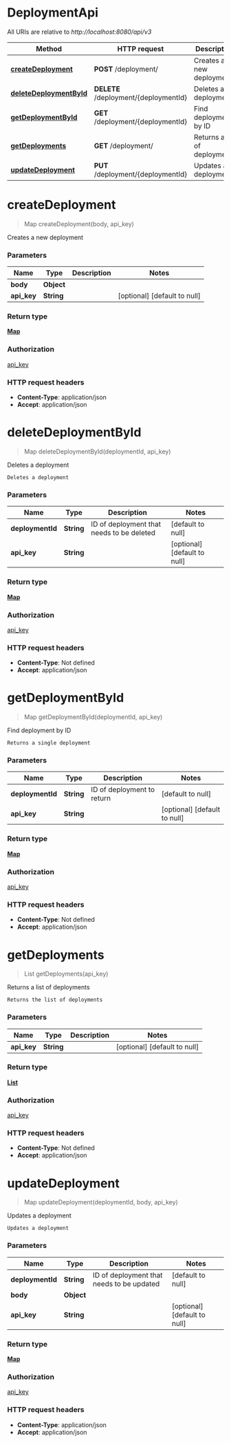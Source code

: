 # DeploymentApi

All URIs are relative to *http://localhost:8080/api/v3*

| Method | HTTP request | Description |
|------------- | ------------- | -------------|
| [**createDeployment**](DeploymentApi.md#createDeployment) | **POST** /deployment/ | Creates a new deployment |
| [**deleteDeploymentById**](DeploymentApi.md#deleteDeploymentById) | **DELETE** /deployment/{deploymentId} | Deletes a deployment |
| [**getDeploymentById**](DeploymentApi.md#getDeploymentById) | **GET** /deployment/{deploymentId} | Find deployment by ID |
| [**getDeployments**](DeploymentApi.md#getDeployments) | **GET** /deployment/ | Returns a list of deployments |
| [**updateDeployment**](DeploymentApi.md#updateDeployment) | **PUT** /deployment/{deploymentId} | Updates a deployment |


<a name="createDeployment"></a>
# **createDeployment**
> Map createDeployment(body, api\_key)

Creates a new deployment

    

### Parameters

|Name | Type | Description  | Notes |
|------------- | ------------- | ------------- | -------------|
| **body** | **Object**|  | |
| **api\_key** | **String**|  | [optional] [default to null] |

### Return type

[**Map**](../Models/AnyType.md)

### Authorization

[api_key](../README.md#api_key)

### HTTP request headers

- **Content-Type**: application/json
- **Accept**: application/json

<a name="deleteDeploymentById"></a>
# **deleteDeploymentById**
> Map deleteDeploymentById(deploymentId, api\_key)

Deletes a deployment

    Deletes a deployment

### Parameters

|Name | Type | Description  | Notes |
|------------- | ------------- | ------------- | -------------|
| **deploymentId** | **String**| ID of deployment that needs to be deleted | [default to null] |
| **api\_key** | **String**|  | [optional] [default to null] |

### Return type

[**Map**](../Models/AnyType.md)

### Authorization

[api_key](../README.md#api_key)

### HTTP request headers

- **Content-Type**: Not defined
- **Accept**: application/json

<a name="getDeploymentById"></a>
# **getDeploymentById**
> Map getDeploymentById(deploymentId, api\_key)

Find deployment by ID

    Returns a single deployment

### Parameters

|Name | Type | Description  | Notes |
|------------- | ------------- | ------------- | -------------|
| **deploymentId** | **String**| ID of deployment to return | [default to null] |
| **api\_key** | **String**|  | [optional] [default to null] |

### Return type

[**Map**](../Models/AnyType.md)

### Authorization

[api_key](../README.md#api_key)

### HTTP request headers

- **Content-Type**: Not defined
- **Accept**: application/json

<a name="getDeployments"></a>
# **getDeployments**
> List getDeployments(api\_key)

Returns a list of deployments

    Returns the list of deployments

### Parameters

|Name | Type | Description  | Notes |
|------------- | ------------- | ------------- | -------------|
| **api\_key** | **String**|  | [optional] [default to null] |

### Return type

[**List**](../Models/map.md)

### Authorization

[api_key](../README.md#api_key)

### HTTP request headers

- **Content-Type**: Not defined
- **Accept**: application/json

<a name="updateDeployment"></a>
# **updateDeployment**
> Map updateDeployment(deploymentId, body, api\_key)

Updates a deployment

    Updates a deployment

### Parameters

|Name | Type | Description  | Notes |
|------------- | ------------- | ------------- | -------------|
| **deploymentId** | **String**| ID of deployment that needs to be updated | [default to null] |
| **body** | **Object**|  | |
| **api\_key** | **String**|  | [optional] [default to null] |

### Return type

[**Map**](../Models/AnyType.md)

### Authorization

[api_key](../README.md#api_key)

### HTTP request headers

- **Content-Type**: application/json
- **Accept**: application/json

